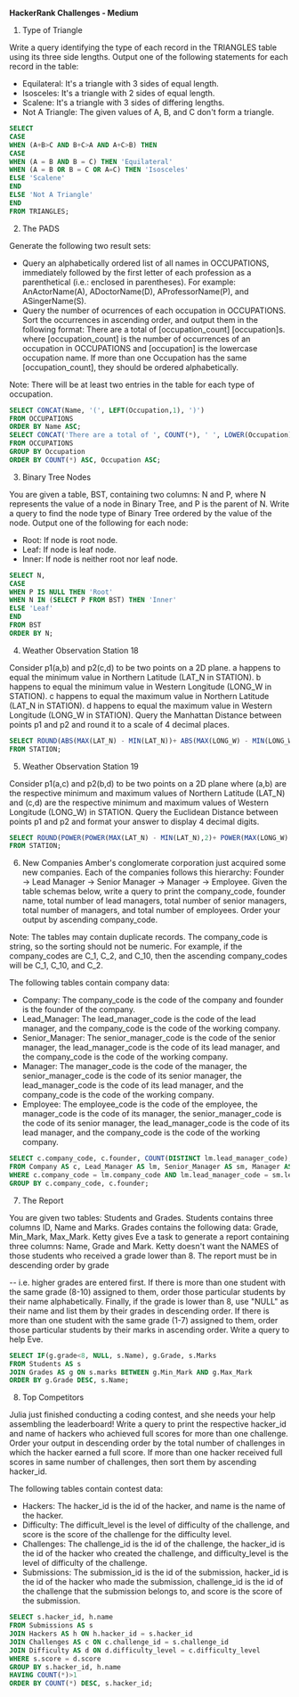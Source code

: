 **HackerRank Challenges - Medium**

1. Type of Triangle

Write a query identifying the type of each record in the TRIANGLES table using its three side lengths. Output one of the following statements for each record in the table: 
- Equilateral: It's a triangle with 3 sides of equal length. 
- Isosceles: It's a triangle with 2 sides of equal length. 
- Scalene: It's a triangle with 3 sides of differing lengths. 
- Not A Triangle: The given values of A, B, and C don't form a triangle.
```sql
SELECT
CASE
WHEN (A+B>C AND B+C>A AND A+C>B) THEN
CASE
WHEN (A = B AND B = C) THEN 'Equilateral'
WHEN (A = B OR B = C OR A=C) THEN 'Isosceles'
ELSE 'Scalene'
END
ELSE 'Not A Triangle'
END
FROM TRIANGLES;
```

2. The PADS

Generate the following two result sets:
- Query an alphabetically ordered list of all names in OCCUPATIONS, immediately followed by the first letter of each profession as a parenthetical (i.e.: enclosed in parentheses). For example: AnActorName(A), ADoctorName(D), AProfessorName(P), and ASingerName(S).
- Query the number of ocurrences of each occupation in OCCUPATIONS. Sort the occurrences in ascending order, and output them in the following format: There are a total of [occupation_count] [occupation]s. where [occupation_count] is the number of occurrences of an occupation in OCCUPATIONS and [occupation] is the lowercase occupation name. If more than one Occupation has the same [occupation_count], they should be ordered alphabetically.

Note: There will be at least two entries in the table for each type of occupation.
```sql
SELECT CONCAT(Name, '(', LEFT(Occupation,1), ')')
FROM OCCUPATIONS
ORDER BY Name ASC;
SELECT CONCAT('There are a total of ', COUNT(*), ' ', LOWER(Occupation),'s.')
FROM OCCUPATIONS
GROUP BY Occupation
ORDER BY COUNT(*) ASC, Occupation ASC;
```

3. Binary Tree Nodes

You are given a table, BST, containing two columns: N and P, where N represents the value of a node in Binary Tree, and P is the parent of N. Write a query to find the node type of Binary Tree ordered by the value of the node. Output one of the following for each node: 
- Root: If node is root node. 
- Leaf: If node is leaf node. 
- Inner: If node is neither root nor leaf node.
```sql
SELECT N, 
CASE 
WHEN P IS NULL THEN 'Root'
WHEN N IN (SELECT P FROM BST) THEN 'Inner'
ELSE 'Leaf'
END
FROM BST
ORDER BY N;
```

4. Weather Observation Station 18

Consider p1(a,b) and p2(c,d) to be two points on a 2D plane. a happens to equal the minimum value in Northern Latitude (LAT_N in STATION). b happens to equal the minimum value in Western Longitude (LONG_W in STATION). c happens to equal the maximum value in Northern Latitude (LAT_N in STATION). d happens to equal the maximum value in Western Longitude (LONG_W in STATION). Query the Manhattan Distance between points p1 and p2 and round it to a scale of 4  decimal places.
```sql
SELECT ROUND(ABS(MAX(LAT_N) - MIN(LAT_N))+ ABS(MAX(LONG_W) - MIN(LONG_W)),4)
FROM STATION;
```

5. Weather Observation Station 19

Consider p1(a,c) and p2(b,d) to be two points on a 2D plane where (a,b) are the respective minimum and maximum values of Northern Latitude (LAT_N) and (c,d) are the respective minimum and maximum values of Western Longitude (LONG_W) in STATION. Query the Euclidean Distance between points p1 and p2 and format your answer to display 4 decimal digits.
```sql
SELECT ROUND(POWER(POWER(MAX(LAT_N) - MIN(LAT_N),2)+ POWER(MAX(LONG_W) - MIN(LONG_W),2),0.5),4)
FROM STATION;
```

6. New Companies
Amber's conglomerate corporation just acquired some new companies. Each of the companies follows this hierarchy: Founder -> Lead Manager -> Senior Manager -> Manager -> Employee. Given the table schemas below, write a query to print the company_code, founder name, total number of lead managers, total number of senior managers, total number of managers, and total number of employees. Order your output by ascending company_code.

Note: The tables may contain duplicate records. The company_code is string, so the sorting should not be numeric. For example, if the company_codes are C_1, C_2, and C_10, then the ascending company_codes will be C_1, C_10, and C_2.

The following tables contain company data:
- Company: The company_code is the code of the company and founder is the founder of the company.
- Lead_Manager: The lead_manager_code is the code of the lead manager, and the company_code is the code of the working company.
- Senior_Manager: The senior_manager_code is the code of the senior manager, the lead_manager_code is the code of its lead manager, and the company_code is the code of the working company.
- Manager: The manager_code is the code of the manager, the senior_manager_code is the code of its senior manager, the lead_manager_code is the code of its lead manager, and the company_code is the code of the working company.
- Employee: The employee_code is the code of the employee, the manager_code is the code of its manager, the senior_manager_code is the code of its senior manager, the lead_manager_code is the code of its lead manager, and the company_code is the code of the working company.
```sql
SELECT c.company_code, c.founder, COUNT(DISTINCT lm.lead_manager_code), COUNT(DISTINCT sm.senior_manager_code), COUNT(DISTINCT m.manager_code), COUNT(DISTINCT e.employee_code)
FROM Company AS c, Lead_Manager AS lm, Senior_Manager AS sm, Manager AS m, Employee AS e
WHERE c.company_code = lm.company_code AND lm.lead_manager_code = sm.lead_manager_code AND sm.senior_manager_code = m.senior_manager_code AND m.manager_code = e.manager_code
GROUP BY c.company_code, c.founder;
```

7. The Report

You are given two tables: Students and Grades. Students contains three columns ID, Name and Marks. Grades contains the following data: Grade, Min_Mark, Max_Mark. Ketty gives Eve a task to generate a report containing three columns: Name, Grade and Mark. Ketty doesn't want the NAMES of those students who received a grade lower than 8. The report must be in descending order by grade 

-- i.e. higher grades are entered first. If there is more than one student with the same grade (8-10) assigned to them, order those particular students by their name alphabetically. Finally, if the grade is lower than 8, use "NULL" as their name and list them by their grades in descending order. If there is more than one student with the same grade (1-7) assigned to them, order those particular students by their marks in ascending order. Write a query to help Eve.
```sql
SELECT IF(g.grade<8, NULL, s.Name), g.Grade, s.Marks
FROM Students AS s
JOIN Grades AS g ON s.marks BETWEEN g.Min_Mark AND g.Max_Mark
ORDER BY g.Grade DESC, s.Name;
```

8. Top Competitors

Julia just finished conducting a coding contest, and she needs your help assembling the leaderboard! Write a query to print the respective hacker_id and name of hackers who achieved full scores for more than one challenge. Order your output in descending order by the total number of challenges in which the hacker earned a full score. If more than one hacker received full scores in same number of challenges, then sort them by ascending hacker_id.

The following tables contain contest data: 
- Hackers: The hacker_id is the id of the hacker, and name is the name of the hacker. 
- Difficulty: The difficult_level is the level of difficulty of the challenge, and score is the score of the challenge for the difficulty level. 
- Challenges: The challenge_id is the id of the challenge, the hacker_id is the id of the hacker who created the challenge, and difficulty_level is the level of difficulty of the challenge. 
- Submissions: The submission_id is the id of the submission, hacker_id is the id of the hacker who made the submission, challenge_id is the id of the challenge that the submission belongs to, and score is the score of the submission.
```sql
SELECT s.hacker_id, h.name
FROM Submissions AS s
JOIN Hackers AS h ON h.hacker_id = s.hacker_id
JOIN Challenges AS c ON c.challenge_id = s.challenge_id
JOIN Difficulty AS d ON d.difficulty_level = c.difficulty_level
WHERE s.score = d.score
GROUP BY s.hacker_id, h.name
HAVING COUNT(*)>1
ORDER BY COUNT(*) DESC, s.hacker_id;
```
